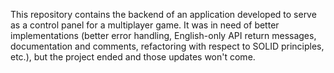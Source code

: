 This repository contains the backend of an application developed to serve as a control panel for a multiplayer game. It was in need of better implementations (better error handling, English-only API return messages, documentation and comments, refactoring with respect to SOLID principles, etc.), but the project ended and those updates won't come.
